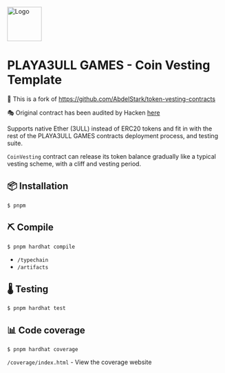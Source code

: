 <br />
<a href="https://github.com/playa3ull/playa3ull-coin-vesting">
    <img src="https://playa3ull.games/assets/logos/3ull-head.svg" alt="Logo" width="80" height="80">
</a>

# PLAYA3ULL GAMES - Coin Vesting Template

🍴 This is a fork of https://github.com/AbdelStark/token-vesting-contracts

🎭 Original contract has been audited by Hacken [here](https://github.com/AbdelStark/token-vesting-contracts/blob/main/audits/hacken_audit_report.pdf)

Supports native Ether (3ULL) instead of ERC20 tokens and fit in with the rest of the PLAYA3ULL GAMES contracts deployment process, and testing suite.

`CoinVesting` contract can release its token balance gradually like a typical vesting scheme, with a cliff and vesting period.

## 📦 Installation

```console
$ pnpm
```

## ⛏️ Compile

```console
$ pnpm hardhat compile
```

-   `/typechain`
-   `/artifacts`

## 🌡️ Testing

```console
$ pnpm hardhat test
```

## 📊 Code coverage

```console
$ pnpm hardhat coverage
```

`/coverage/index.html` - View the coverage website
